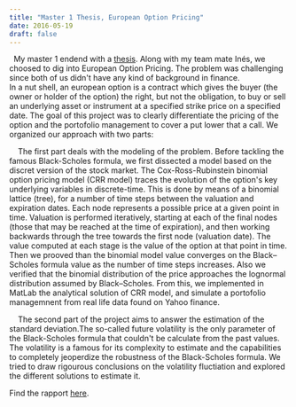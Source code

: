 ```yaml
---
title: "Master 1 Thesis, European Option Pricing"
date: 2016-05-19
draft: false
---
```

&nbsp; My master 1 endend with a [thesis](/files/ter.pdf). Along with my team mate Inés, we choosed to dig into European Option Pricing. The problem was challenging since both of us didn't have any kind of background in finance.    
 In a nut shell, an european option is a contract which gives the buyer (the owner or holder of the option) the right, but not the obligation, to buy or sell an underlying asset or instrument at a specified strike price on a specified date. The goal of this project was to clearly differentiate the pricing of the option and the portofolio management to cover a put lower that a call. We organized our approach with two parts:

&nbsp; &nbsp; The first part deals with the modeling of the problem. Before tackling the famous Black-Scholes formula, we first dissected a model based on the discret version of the stock market. The Cox-Ross-Rubinstein binomial option pricing model (CRR model) traces the evolution of the option's key underlying variables in discrete-time. This is done by means of a binomial lattice (tree), for a number of time steps between the valuation and expiration dates. Each node represents a possible price at a given point in time. Valuation is performed iteratively, starting at each of the final nodes (those that may be reached at the time of expiration), and then working backwards through the tree towards the first node (valuation date). The value computed at each stage is the value of the option at that point in time. 
Then we prooved than the binomial model value converges on the Black–Scholes formula value as the number of time steps increases. Also we verified that the binomial distribution of the price approaches the lognormal distribution assumed by Black–Scholes.
From this, we implemented in MatLab the analytical solution of CRR model, and simulate a portofolio managemnent from real life data found on Yahoo finance.  

&nbsp; &nbsp; The second part of the project aims to answer the estimation of the standard deviation.The so-called future volatility is the only parameter of the Black-Scholes formula that couldn't be calculate from the past values. The volatility is a famous for its complexity to estimate and the capabilities to completely jeoperdize the robustness of the Black-Scholes formula. We tried to draw rigourous conclusions on the volatility fluctiation and explored the different solutions to estimate it.


Find the rapport [here](/files/ter.pdf).
